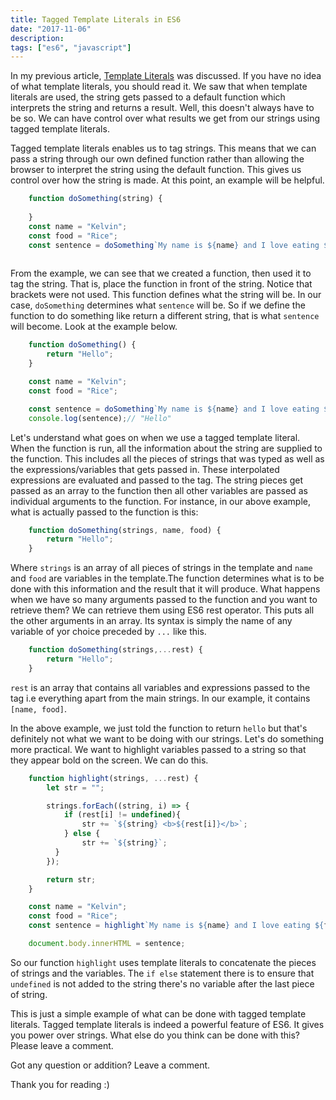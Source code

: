 ```yaml
---
title: Tagged Template Literals in ES6
date: "2017-11-06"
description: 
tags: ["es6", "javascript"]
---
```


In my previous article, [Template Literals](https://dev.to/sarah_chima/an-introduction-to-es6-template-literals-94l) was discussed. If you have no idea of what template literals, you should read it. We saw that when template literals are used, the string gets passed to a default function which interprets the string and returns a result. Well, this doesn't always have to be so. We can have control over what results we get from our strings using tagged template literals.

Tagged template literals enables us to tag strings. This means that we can pass a string through our own defined function rather than allowing the browser to interpret the string using the default function. This gives us control over how the string is made. At this point, an example will be helpful.


```Javascript
    function doSomething(string) {
        
    }
    const name = "Kelvin";
    const food = "Rice";
    const sentence = doSomething`My name is ${name} and I love eating ${food}`;
    
```
From the example, we can see that we created a function, then used it to tag the string. That is, place the function in front of the string. Notice that brackets were not used. This function defines what the string will be.  In our case, `doSomething` determines what `sentence` will be. So if we define the function to do something like return a different string, that is what `sentence` will become. Look at the example below.


```Javascript
    function doSomething() {
        return "Hello";
    }

    const name = "Kelvin";
    const food = "Rice";

    const sentence = doSomething`My name is ${name} and I love eating ${food}`;
    console.log(sentence);// "Hello"
```
Let's understand what goes on when we use a tagged template literal. When the function is run, all the information about the string are supplied to the function. This includes all the pieces of strings that was typed as well as the expressions/variables that gets passed in. These interpolated expressions are evaluated and passed to the tag.  The string pieces get passed as an array to the function then all other variables are passed as individual arguments to the function. For instance, in our above example, what is actually passed to the function is this:

```Javascript
    function doSomething(strings, name, food) {
        return "Hello";
    }

```
Where `strings` is an array of all pieces of strings in the template and  `name` and `food` are variables in the template.The function determines what is to be done with this information and the result that it will produce.
What happens when we have so many arguments passed to the function and you want to retrieve them? We can retrieve them using ES6 rest operator. This puts all the other arguments in an array. Its syntax is simply the name of any variable of yor choice preceded by `...` like this.

```Javascript
    function doSomething(strings,...rest) {
        return "Hello";
    }

```
`rest` is an array that contains all variables and expressions passed to the tag i.e everything apart from the main strings. In our example, it contains `[name, food]`.

In the above example, we just told the function to return `hello` but that's definitely not what we want to be doing with our strings. Let's do something more practical. We want to highlight variables passed to a string so that they appear bold on the screen. We can do this.

```Javascript
    function highlight(strings, ...rest) {
        let str = "";

        strings.forEach((string, i) => {
            if (rest[i] != undefined){
                str += `${string} <b>${rest[i]}</b>`;
            } else {
                str += `${string}`;
          }
        });

        return str;
    }

    const name = "Kelvin";
    const food = "Rice";
    const sentence = highlight`My name is ${name} and I love eating ${food}, cool right?`;

    document.body.innerHTML = sentence;

```
So our function `highlight` uses template literals to concatenate the pieces of strings and the variables. The `if else` statement there is to ensure that `undefined`  is not added to the string there's no variable after the last piece of string.

This is just a simple example of what can be done with tagged template literals. Tagged template literals is indeed a powerful feature of ES6. It gives you power over strings. What else do you think can be done with this? Please leave a comment.

Got any question or addition? Leave a comment.

Thank you for reading :)